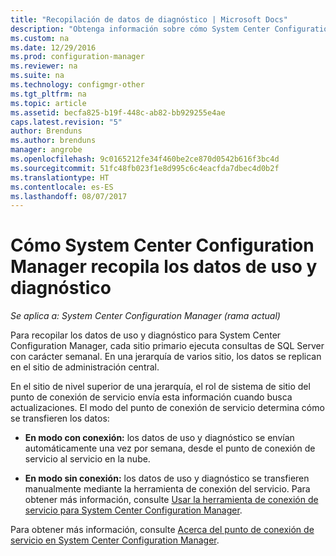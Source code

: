 ```yaml
---
title: "Recopilación de datos de diagnóstico | Microsoft Docs"
description: "Obtenga información sobre cómo System Center Configuration Manager recopila datos de uso y diagnóstico sobre sí mismo."
ms.custom: na
ms.date: 12/29/2016
ms.prod: configuration-manager
ms.reviewer: na
ms.suite: na
ms.technology: configmgr-other
ms.tgt_pltfrm: na
ms.topic: article
ms.assetid: becfa825-b19f-448c-ab82-bb929255e4ae
caps.latest.revision: "5"
author: Brenduns
ms.author: brenduns
manager: angrobe
ms.openlocfilehash: 9c0165212fe34f460be2ce870d0542b616f3bc4d
ms.sourcegitcommit: 51fc48fb023f1e8d995c6c4eacfda7dbec4d0b2f
ms.translationtype: HT
ms.contentlocale: es-ES
ms.lasthandoff: 08/07/2017
---
```

# <a name="how-diagnostics-and-usage-data-is-collected-by-system-center-configuration-manager"></a>Cómo System Center Configuration Manager recopila los datos de uso y diagnóstico

*Se aplica a: System Center Configuration Manager (rama actual)*

Para recopilar los datos de uso y diagnóstico para System Center Configuration Manager, cada sitio primario ejecuta consultas de SQL Server con carácter semanal. En una jerarquía de varios sitio, los datos se replican en el sitio de administración central.  

En el sitio de nivel superior de una jerarquía, el rol de sistema de sitio del punto de conexión de servicio envía esta información cuando busca actualizaciones. El modo del punto de conexión de servicio determina cómo se transfieren los datos:  

-   **En modo con conexión:** los datos de uso y diagnóstico se envían automáticamente una vez por semana, desde el punto de conexión de servicio al servicio en la nube.  

-   **En modo sin conexión:** los datos de uso y diagnóstico se transfieren manualmente mediante la herramienta de conexión del servicio. Para obtener más información, consulte [Usar la herramienta de conexión de servicio para System Center Configuration Manager](../../../core/servers/manage/use-the-service-connection-tool.md).  

Para obtener más información, consulte [Acerca del punto de conexión de servicio en System Center Configuration Manager](../../../core/servers/deploy/configure/about-the-service-connection-point.md).  
